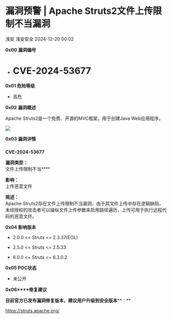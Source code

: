 #  漏洞预警 | Apache Struts2文件上传限制不当漏洞   
浅安  浅安安全   2024-12-20 00:02  
  
**0x00 漏洞编号**  
- # CVE-2024-53677  
  
**0x01 危险等级**  
- 高危  
  
**0x02 漏洞概述**  
  
Apache Struts2是一个免费、开源的MVC框架，用于创建Java Web应用程序。  
  
![](https://mmbiz.qpic.cn/sz_mmbiz_png/7stTqD182SVDY1k1EV3mQPDLmTdI33eb3QzvmIVC7HcvvMgtdtYQj6TomcOd5MjaKeicrJy7GZibiaPmACibOZvxdg/640?wx_fmt=png&wxfrom=5&wx_lazy=1&wx_co=1 "")  
  
**0x03 漏洞详情**  
###   
  
**CVE-2024-53677**  
  
**漏洞类型：**  
文件上传限制不当****  
  
**影响：**  
上传恶意文件  
  
**简述：**  
Apache Struts2存在文件上传限制不当漏洞，由于其文件上传中存在逻辑缺陷，未经授权的攻击者可以操纵文件上传参数来启用路径遍历，上传可用于执行远程代码的恶意文件。  
  
**0x04 影响版本**  
- 2.0.0 <= Struts <= 2.3.37(EOL)  
  
- 2.5.0 <= Struts <= 2.5.33  
  
- 6.0.0 <= Struts <= 6.3.0.2  
  
**0x05 POC状态**  
- 未公开  
  
**0x06****修复建议**  
  
**目前官方已发布漏洞修复版本，建议用户升级到安全版本****：**  
  
https://struts.apache.org/  
  
  
  
